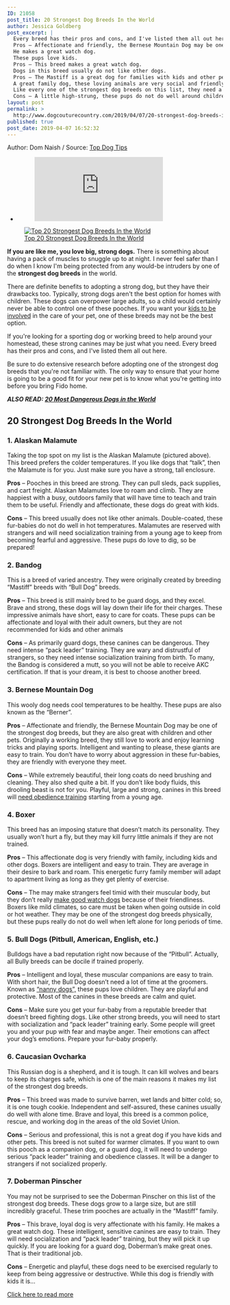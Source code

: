 ```yaml
---
ID: 21058
post_title: 20 Strongest Dog Breeds In the World
author: Jessica Goldberg
post_excerpt: |
  Every breed has their pros and cons, and I've listed them all out here.
  Pros – Affectionate and friendly, the Bernese Mountain Dog may be one of the strongest dog breeds, but they are also great with children and other pets.
  He makes a great watch dog.
  These pups love kids.
  Pros – This breed makes a great watch dog.
  Dogs in this breed usually do not like other dogs.
  Pros – The Mastiff is a great dog for families with kids and other pets.
  A great family dog, these loving animals are very social and friendly.
  Like every one of the strongest dog breeds on this list, they need a strong, experienced trainer.
  Cons – A little high-strung, these pups do not do well around children and other animals.
layout: post
permalink: >
  http://www.dogcouturecountry.com/2019/04/07/20-strongest-dog-breeds-in-the-world-2/
published: true
post_date: 2019-04-07 16:52:32
---
```

<p class="article-info-author-source"> <span>Author: Dom Naish</span>&nbsp;/&nbsp;<span>Source: <a href="https://topdogtips.com/strongest-dog-breeds/" target="_blank">Top Dog Tips</a></span> </p> <ul>
<li>
<figure><iframe frameborder="0" src="https://www.facebook.com/plugins/like.php?href=https://topdogtips.com/strongest-dog-breeds/&amp;layout=button_count&amp;show_faces=false&amp;width=105&amp;action=like&amp;colorscheme=light&amp;height=21"></iframe></figure>
</li>
</ul>
<figure><a data-caption="" href="https://topdogtips.com/wp-content/uploads/2017/07/Top-20-Strongest-Dog-Breeds-In-the-World.jpg"><img alt="Top 20 Strongest Dog Breeds In the World" sizes="(max-width: 681px) 100vw, 681px" src="https://topdogtips.com/wp-content/uploads/2017/07/Top-20-Strongest-Dog-Breeds-In-the-World.jpg" srcset="https://topdogtips.com/wp-content/uploads/2017/07/Top-20-Strongest-Dog-Breeds-In-the-World-681x334.jpg 681w, https://topdogtips.com/wp-content/uploads/2017/07/Top-20-Strongest-Dog-Breeds-In-the-World-300x147.jpg 300w, https://topdogtips.com/wp-content/uploads/2017/07/Top-20-Strongest-Dog-Breeds-In-the-World-768x377.jpg 768w, https://topdogtips.com/wp-content/uploads/2017/07/Top-20-Strongest-Dog-Breeds-In-the-World-1024x502.jpg 1024w, https://topdogtips.com/wp-content/uploads/2017/07/Top-20-Strongest-Dog-Breeds-In-the-World-160x78.jpg 160w, https://topdogtips.com/wp-content/uploads/2017/07/Top-20-Strongest-Dog-Breeds-In-the-World-857x420.jpg 857w, https://topdogtips.com/wp-content/uploads/2017/07/Top-20-Strongest-Dog-Breeds-In-the-World-640x314.jpg 640w, https://topdogtips.com/wp-content/uploads/2017/07/Top-20-Strongest-Dog-Breeds-In-the-World.jpg 1030w"></a>
<figcaption><a href="https://topdogtips.com/wp-content/uploads/2017/07/Top-20-Strongest-Dog-Breeds-In-the-World.jpg">Top 20 Strongest Dog Breeds In the World</a></figcaption>
</figure>
<p><strong>If you are like me, you love big, strong dogs.</strong> There is something about having a pack of muscles to snuggle up to at night. I never feel safer than I do when I know I'm being protected from any would-be intruders by one of the <strong>strongest dog breeds</strong> in the world.</p>
<p>There are definite benefits to adopting a strong dog, but they have their drawbacks too. Typically, strong dogs aren't the best option for homes with children. These dogs can overpower large adults, so a child would certainly never be able to control one of these pooches. If you want your <a href="https://topdogtips.com/should-children-help-train-the-family-dog/">kids to be involved</a> in the care of your pet, one of these breeds may not be the best option.</p>
<p>If you're looking for a sporting dog or working breed to help around your homestead, these strong canines may be just what you need. Every breed has their pros and cons, and I've listed them all out here.</p>
<p>Be sure to do extensive research before adopting one of the strongest dog breeds that you're not familiar with. The only way to ensure that your home is going to be a good fit for your new pet is to know what you're getting into before you bring Fido home.</p>
<p><em><strong>ALSO READ: <a href="https://topdogtips.com/most-dangerous-dogs/">20 Most Dangerous Dogs in the World</a></strong></em></p>
<h2><strong>20 Strongest Dog Breeds In the World</strong></h2>
<h3><strong>1. Alaskan Malamute</strong></h3>
<p>Taking the top spot on my list is the Alaskan Malamute (pictured above). This breed prefers the colder temperatures. If you like dogs that “talk”, then the Malamute is for you. Just make sure you have a strong, tall enclosure.</p>
<p><strong>Pros</strong> – Pooches in this breed are strong. They can pull sleds, pack supplies, and cart freight. Alaskan Malamutes love to roam and climb. They are happiest with a busy, outdoors family that will have time to teach and train them to be useful. Friendly and affectionate, these dogs do great with kids.</p>
<p><strong>Cons</strong> – This breed usually does not like other animals. Double-coated, these fur-babies do not do well in hot temperatures. Malamutes are reserved with strangers and will need socialization training from a young age to keep from becoming fearful and aggressive. These pups do love to dig, so be prepared!</p>
<h3><strong>2. Bandog</strong></h3>
<p>This is a breed of varied ancestry. They were originally created by breeding “Mastiff” breeds with “Bull Dog” breeds.</p>
<p><strong>Pros</strong> – This breed is still mainly bred to be guard dogs, and they excel. Brave and strong, these dogs will lay down their life for their charges. These impressive animals have short, easy to care for coats. These pups can be affectionate and loyal with their adult owners, but they are not recommended for kids and other animals</p>
<p><strong>Cons</strong> – As primarily guard dogs, these canines can be dangerous. They need intense “pack leader” training. They are wary and distrustful of strangers, so they need intense socialization training from birth. To many, the Bandog is considered a mutt, so you will not be able to receive AKC certification. If that is your dream, it is best to choose another breed.</p>
<h3><strong>3. Bernese Mountain Dog</strong></h3>
<p>This wooly dog needs cool temperatures to be healthy. These pups are also known as the “Berner”.</p>
<p><strong>Pros</strong> – Affectionate and friendly, the Bernese Mountain Dog may be one of the strongest dog breeds, but they are also great with children and other pets. Originally a working breed, they still love to work and enjoy learning tricks and playing sports. Intelligent and wanting to please, these giants are easy to train. You don’t have to worry about aggression in these fur-babies, they are friendly with everyone they meet.</p>
<p><strong>Cons</strong> – While extremely beautiful, their long coats do need brushing and cleaning. They also shed quite a bit. If you don’t like body fluids, this drooling beast is not for you. Playful, large and strong, canines in this breed will <a href="https://topdogtips.com/best-obedience-school-for-dogs/">need obedience training</a> starting from a young age.</p>
<h3><strong>4. Boxer</strong></h3>
<p>This breed has an imposing stature that doesn’t match its personality. They usually won’t hurt a fly, but they may kill furry little animals if they are not trained.</p>
<p><strong>Pros</strong> – This affectionate dog is very friendly with family, including kids and other dogs. Boxers are intelligent and easy to train. They are average in their desire to bark and roam. This energetic furry family member will adapt to apartment living as long as they get plenty of exercise.</p>
<p><strong>Cons</strong> – The may make strangers feel timid with their muscular body, but they don’t really <a href="https://topdogtips.com/best-watch-dogs/">make good watch dogs</a> because of their friendliness. Boxers like mild climates, so care must be taken when going outside in cold or hot weather. They may be one of the strongest dog breeds physically, but these pups really do not do well when left alone for long periods of time.</p>
<h3><strong>5. Bull Dogs (Pitbull, American, English, etc.)</strong></h3>
<p>Bulldogs have a bad reputation right now because of the “Pitbull”. Actually, all Bully breeds can be docile if trained properly.</p>
<p><strong>Pros</strong> – Intelligent and loyal, these muscular companions are easy to train. With short hair, the Bull Dog doesn’t need a lot of time at the groomers. Known as <a href="http://www.marthastewart.com/1072662/larger-life-lap-dogs">“nanny dogs”,</a> these pups love children. They are playful and protective. Most of the canines in these breeds are calm and quiet.</p>
<p><strong>Cons</strong> – Make sure you get your fur-baby from a reputable breeder that doesn’t breed fighting dogs. Like other strong breeds, you will need to start with socialization and “pack leader” training early. Some people will greet you and your pup with fear and maybe anger. Their emotions can affect your dog’s emotions. Prepare your fur-baby properly.</p>
<h3><strong>6. Caucasian Ovcharka</strong></h3>
<p>This Russian dog is a shepherd, and it is tough. It can kill wolves and bears to keep its charges safe, which is one of the main reasons it makes my list of the strongest dog breeds.</p>
<p><strong>Pros</strong> – This breed was made to survive barren, wet lands and bitter cold; so, it is one tough cookie. Independent and self-assured, these canines usually do well with alone time. Brave and loyal, this breed is a common police, rescue, and working dog in the areas of the old Soviet Union.</p>
<p><strong>Cons</strong> – Serious and professional, this is not a great dog if you have kids and other pets. This breed is not suited for warmer climates. If you want to own this pooch as a companion dog, or a guard dog, it will need to undergo serious “pack leader” training and obedience classes. It will be a danger to strangers if not socialized properly.</p>
<h3><strong>7. Doberman Pinscher</strong></h3>
<p>You may not be surprised to see the Doberman Pinscher on this list of the strongest dog breeds. These dogs grow to a large size, but are still incredibly graceful. These trim pooches are actually in the “Mastiff” family.</p>
<p><strong>Pros</strong> – This brave, loyal dog is very affectionate with his family. He makes a great watch dog. These intelligent, sensitive canines are easy to train. They will need socialization and “pack leader” training, but they will pick it up quickly. If you are looking for a guard dog, Doberman’s make great ones. That is their traditional job.</p>
<p><strong>Cons</strong> – Energetic and playful, these dogs need to be exercised regularly to keep from being aggressive or destructive. While this dog is friendly with kids it is...</p> <p class="article-info-more"> <a href="https://topdogtips.com/strongest-dog-breeds/" target="_blank">Click here to read more</a> </p>
